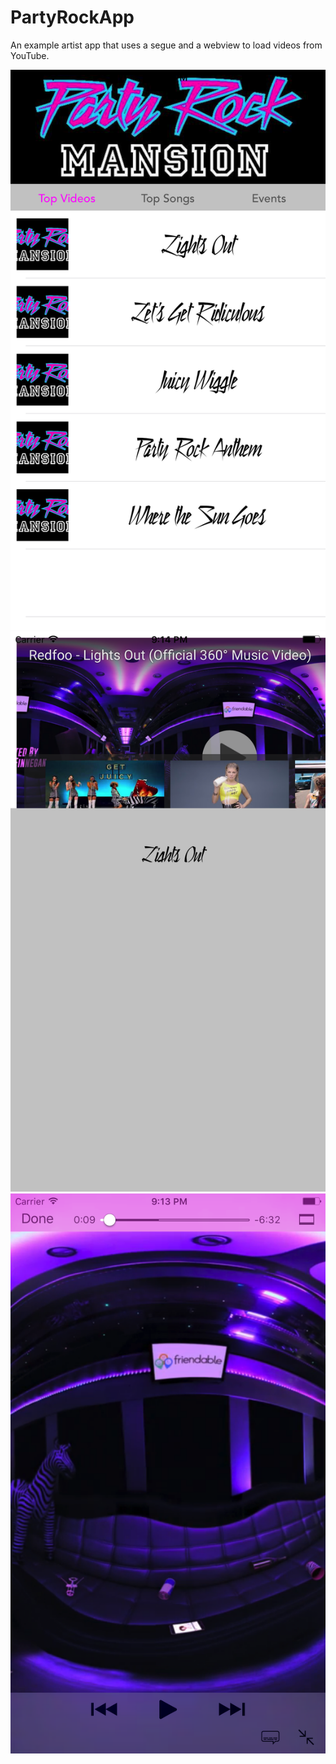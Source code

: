 # PartyRockApp 

An example artist app that uses a segue and a webview to load videos from YouTube.

![screenshot1](https://github.com/johncrisostomo/PartyRockApp/blob/master/screenshots/ss1.png)
![screenshot2](https://github.com/johncrisostomo/PartyRockApp/blob/master/screenshots/ss2.png)
![screenshot3](https://github.com/johncrisostomo/PartyRockApp/blob/master/screenshots/ss3.png)
